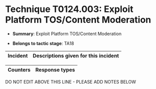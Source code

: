# Technique T0124.003: Exploit Platform TOS/Content Moderation

* **Summary**: Exploit Platform TOS/Content Moderation

* **Belongs to tactic stage**: TA18


| Incident | Descriptions given for this incident |
| -------- | -------------------- |



| Counters | Response types |
| -------- | -------------- |


DO NOT EDIT ABOVE THIS LINE - PLEASE ADD NOTES BELOW
